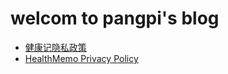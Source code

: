 # welcom to pangpi's blog

- [健康记隐私政策](./HealthMemo/PrivacyPolicy_Zh.md)
- [HealthMemo Privacy Policy](./HealthMemo/PrivacyPolicy_En.md)
